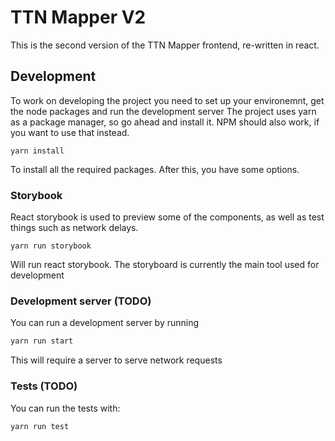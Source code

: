 # TTN Mapper V2

This is the second version of the TTN Mapper frontend, re-written in react.

## Development

To work on developing the project you need to set up your environemnt, get the node packages and run the development server
The project uses yarn as a package manager, so go ahead and install it. NPM should also work, if you want to use that instead.

```
yarn install
```
To install all the required packages. After this, you have some options. 

### Storybook
React storybook is used to preview some of the components, as well as test things such as network delays.
```
yarn run storybook
```
Will run react storybook. The storyboard is currently the main tool used for development

### Development server (TODO)
You can run a development server by running 

```bash
yarn run start
``` 

This will require a server to serve network requests

### Tests (TODO)
You can run the tests with:
```
yarn run test
```
